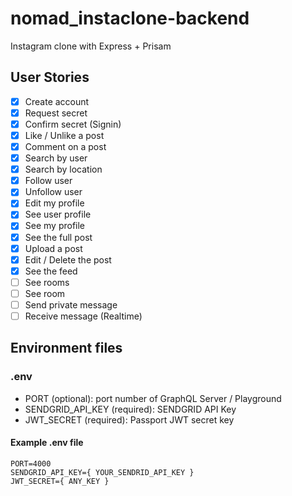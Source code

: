 # nomad_instaclone-backend

Instagram clone with Express + Prisam

## User Stories

- [x] Create account
- [x] Request secret
- [x] Confirm secret (Signin)
- [x] Like / Unlike a post
- [x] Comment on a post
- [x] Search by user
- [x] Search by location
- [x] Follow user
- [x] Unfollow user
- [x] Edit my profile
- [x] See user profile
- [x] See my profile
- [x] See the full post
- [x] Upload a post
- [x] Edit / Delete the post
- [x] See the feed
- [ ] See rooms
- [ ] See room
- [ ] Send private message
- [ ] Receive message (Realtime)

## Environment files

### .env

- PORT (optional): port number of GraphQL Server / Playground
- SENDGRID_API_KEY (required): SENDGRID API Key
- JWT_SECRET (required): Passport JWT secret key

#### Example .env file

```
PORT=4000
SENDGRID_API_KEY={ YOUR_SENDRID_API_KEY }
JWT_SECRET={ ANY_KEY }
```
